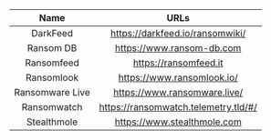 | Name | URLs | 
|:---:|:---:|
| DarkFeed | https://darkfeed.io/ransomwiki/ |
| Ransom DB | https://www.ransom-db.com |
| Ransomfeed | https://ransomfeed.it |
| Ransomlook | https://www.ransomlook.io/ |
| Ransomware Live | https://www.ransomware.live/ |
| Ransomwatch | https://ransomwatch.telemetry.tld/#/ | 
| Stealthmole | https://www.stealthmole.com |
